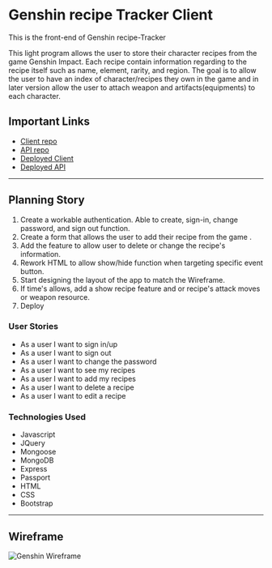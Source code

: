 # Genshin recipe Tracker Client

This is the front-end of Genshin recipe-Tracker

This light program allows the user to store their character recipes from the game Genshin Impact. Each recipe contain information regarding to the recipe itself such as name, element, rarity, and region. The goal is to allow the user to have an index of character/recipes they own in the game and in later version allow the user to attach weapon and artifacts(equipments) to each character.

## Important Links

  - [Client repo](https://github.com/ruzheng/our-recipe-front)
  - [API repo](https://github.com/ruzheng/genshin-api)
  - [Deployed Client](https://ruzheng.github.io/our-recipe-front/)
  - [Deployed API](https://arcane-meadow-67008.herokuapp.com/)

***

## Planning Story

 1. Create a workable authentication. Able to create, sign-in, change password, and sign out function.
 2. Create a form that allows the user to add their recipe from the game .
 3. Add the feature to allow user to delete or change the recipe's information. 
 4. Rework HTML to allow show/hide function when targeting specific event button.
 5. Start designing the layout of the app to match the Wireframe.
 6. If time's allows, add a show recipe feature and or recipe's attack moves or weapon resource.
 7. Deploy

### User Stories

  - As a user I want to sign in/up
  - As a user I want to sign out
  - As a user I want to change the password
  - As a user I want to see my recipes
  - As a user I want to add my recipes
  - As a user I want to delete a recipe
  - As a user I want to edit a recipe
  
### Technologies Used

- Javascript
- JQuery
- Mongoose
- MongoDB
- Express
- Passport
- HTML
- CSS
- Bootstrap

<!-- ### Unsolved Problems

... -->

***

## Wireframe

![Genshin Wireframe](https://i.imgur.com/10ctiC1.png)